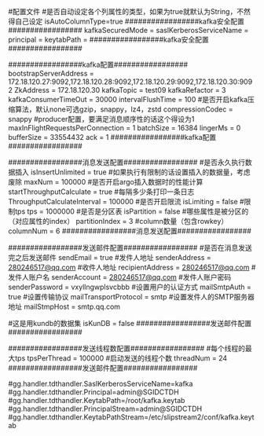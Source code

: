 #配置文件
#是否自动设定各个列属性的类型，如果为true就默认为String，不然得自己设定
isAutoColumnType=true
#################kafka安全配置#################
kafkaSecuredMode = 
saslKerberosServiceName = 
principal = 
keytabPath = 
#################kafka安全配置#################

#################kafka配置#################
bootstrapServerAddress = 172.18.120.27:9092,172.18.120.28:9092,172.18.120.29:9092,172.18.120.30:9092
ZkAddress = 172.18.120.30
kafkaTopic = test09
kafkaRefactor = 3
kafkaConsumerTimeOut = 30000
intervalFlushTime = 100
#是否开启kafka压缩算法，默认none可选gzip，snappy，lz4，zstd
compressionCodec = snappy
#producer配置，要满足消息顺序性的话这个得设为1
maxInFlightRequestsPerConnection = 1
batchSize = 16384
lingerMs = 0
bufferSize = 33554432
ack = 1
#################kafka配置#################

#################消息发送配置#################
#是否永久执行数据插入
isInsertUnlimited = true
#如果执行有限制的话设置插入的数据量，考虑废除
maxNum = 100000
#是否开启argo插入数据时的性能计算
startThroughputCalculate = true
#每隔多少条打印一条日志
ThroughputCalculateInterval = 100000
#是否开启限流
isLimiting = false
#限制tps
tps = 1000000
#是否是分区表
isPartition = false
#哪些属性是被分区的（对应属性的index）
partitionIndex = 3
#column数量（包含rowkey）
columnNum = 6
#################消息发送配置#################

#################发送邮件配置#################
#是否在消息发送完之后发送邮件
sendEmail = true
#发件人地址
senderAddress = 280246517@qq.com
#收件人地址
recipientAddress = 280246517@qq.com
#发件人账户名
senderAccount = 280246517@qq.com
#发件人账户密码
senderPassword = vxyllngwplsvcbbb
#设置用户的认证方式
mailSmtpAuth = true
#设置传输协议
mailTransportProtocol = smtp
#设置发件人的SMTP服务器地址
mailStmpHost = smtp.qq.com

#这是用kundb的数据集
isKunDB = false
#################发送邮件配置#################

#################发送线程数配置#################
#每个线程的最大tps
tpsPerThread = 100000
#启动发送的线程个数
threadNum = 24
#################发送邮件配置#################


#gg.handler.tdthandler.SaslKerberosServiceName=kafka
#gg.handler.tdthandler.Principal=admin@SGIDCTDH
#gg.handler.tdthandler.KeytabPath=/root/kafka.keytab
#gg.handler.tdthandler.PrincipalStream=admin@SGIDCTDH
#gg.handler.tdthandler.KeytabPathStream=/etc/slipstream2/conf/kafka.keytab

